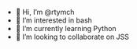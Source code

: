 - 👋 Hi, I’m @rtymch
- 👀 I’m interested in bash
- 🌱 I’m currently learning Python
- 💞️ I’m looking to collaborate on JSS

<!---
rulezztim/rulezztim is a ✨ special ✨ repository because its `README.md` (this file) appears on your GitHub profile.
You can click the Preview link to take a look at your changes.
--->
